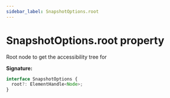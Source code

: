 ```yaml
---
sidebar_label: SnapshotOptions.root
---
```


# SnapshotOptions.root property

Root node to get the accessibility tree for

**Signature:**

```typescript
interface SnapshotOptions {
  root?: ElementHandle<Node>;
}
```
